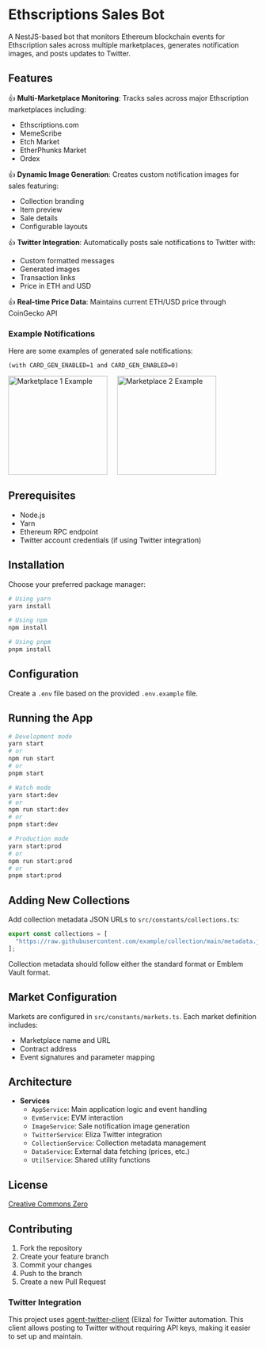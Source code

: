 # Ethscriptions Sales Bot

A NestJS-based bot that monitors Ethereum blockchain events for Ethscription sales across multiple marketplaces, generates notification images, and posts updates to Twitter.

## Features

👍 **Multi-Marketplace Monitoring**: Tracks sales across major Ethscription marketplaces including:
- Ethscriptions.com
- MemeScribe
- Etch Market
- EtherPhunks Market
- Ordex

👍 **Dynamic Image Generation**: Creates custom notification images for sales featuring:
- Collection branding
- Item preview
- Sale details
- Configurable layouts

👍 **Twitter Integration**: Automatically posts sale notifications to Twitter with:
- Custom formatted messages
- Generated images
- Transaction links
- Price in ETH and USD

👍 **Real-time Price Data**: Maintains current ETH/USD price through CoinGecko API

### Example Notifications

Here are some examples of generated sale notifications:

`(with CARD_GEN_ENABLED=1 and CARD_GEN_ENABLED=0)`

<div style="display: flex; align-items: flex-start; gap: 20px;">
  <img src="./src/assets/examples/Screenshot 2025-01-10 at 2.13.07 PM.png" width="200" alt="Marketplace 1 Example">
  <img src="./src/assets/examples/Screenshot 2025-01-10 at 2.16.21 PM.png" width="200" alt="Marketplace 2 Example">
</div>

## Prerequisites

- Node.js
- Yarn
- Ethereum RPC endpoint
- Twitter account credentials (if using Twitter integration)

## Installation

Choose your preferred package manager:

```bash
# Using yarn
yarn install

# Using npm
npm install

# Using pnpm
pnpm install
```

## Configuration

Create a `.env` file based on the provided `.env.example` file.

## Running the App

```bash
# Development mode
yarn start
# or
npm run start
# or
pnpm start

# Watch mode
yarn start:dev
# or
npm run start:dev
# or
pnpm start:dev

# Production mode
yarn start:prod
# or
npm run start:prod
# or
pnpm start:prod
```

## Adding New Collections

Add collection metadata JSON URLs to `src/constants/collections.ts`:

```typescript
export const collections = [
  "https://raw.githubusercontent.com/example/collection/main/metadata.json"
];
```

Collection metadata should follow either the standard format or Emblem Vault format.

## Market Configuration

Markets are configured in `src/constants/markets.ts`. Each market definition includes:
- Marketplace name and URL
- Contract address
- Event signatures and parameter mapping

## Architecture

- **Services**
  - `AppService`: Main application logic and event handling
  - `EvmService`: EVM interaction
  - `ImageService`: Sale notification image generation
  - `TwitterService`: Eliza Twitter integration
  - `CollectionService`: Collection metadata management
  - `DataService`: External data fetching (prices, etc.)
  - `UtilService`: Shared utility functions

## License

[Creative Commons Zero](LICENSE)

## Contributing

1. Fork the repository
2. Create your feature branch
3. Commit your changes
4. Push to the branch
5. Create a new Pull Request

### Twitter Integration

This project uses [agent-twitter-client](https://github.com/elizaOS/agent-twitter-client) (Eliza) for Twitter automation. This client allows posting to Twitter without requiring API keys, making it easier to set up and maintain.